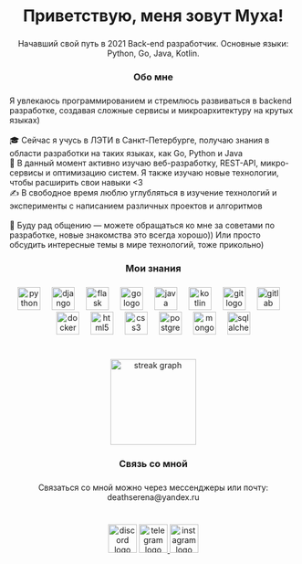 <h1 align="center">Приветствую, меня зовут Муха!</h1>

###

<p align="center">Начавший свой путь в 2021 Back-end разработчик. Основные языки: Python, Go, Java, Kotlin.</p>

###

<h3 align="center">Обо мне</h3>

###

<p align="left">Я увлекаюсь программированием и стремлюсь развиваться в backend разработке, создавая сложные сервисы и микроархитектуру на крутых языках)<br><br>🎓 Сейчас я учусь в ЛЭТИ в Санкт-Петербурге, получаю знания в области разработки на таких языках, как Go, Python и Java<br>🌱 В данный момент активно изучаю веб-разработку, REST-API, микро-сервисы и оптимизацию систем. Я также изучаю новые технологии, чтобы расширить свои навыки <3<br>✍️ В свободное время люблю углубляться в изучение технологий и эксперименты с написанием различных проектов и алгоритмов<br><br>💬 Буду рад общению — можете обращаться ко мне за советами по разработке, новые знакомства это всегда хорошо)) Или просто обсудить интересные темы в мире технологий, тоже прикольно)</p>

###

<h3 align="center">Мои знания</h3>

###

<div align="center">
  <img src="https://cdn.jsdelivr.net/gh/devicons/devicon/icons/python/python-original.svg" height="40" alt="python logo"  />
  <img width="12" />
  <img src="https://cdn.jsdelivr.net/gh/devicons/devicon/icons/django/django-plain.svg" height="40" alt="django logo"  />
  <img width="12" />
  <img src="https://skillicons.dev/icons?i=flask" height="40" alt="flask logo"  />
  <img width="12" />
  <img src="https://cdn.simpleicons.org/go/00ADD8" height="40" alt="go logo"  />
  <img width="12" />
  <img src="https://cdn.jsdelivr.net/gh/devicons/devicon/icons/java/java-original.svg" height="40" alt="java logo"  />
  <img width="12" />
  <img src="https://cdn.jsdelivr.net/gh/devicons/devicon/icons/kotlin/kotlin-original.svg" height="40" alt="kotlin logo"  />
  <img width="12" />
  <img src="https://cdn.simpleicons.org/git/F05032" height="40" alt="git logo"  />
  <img width="12" />
  <img src="https://cdn.jsdelivr.net/gh/devicons/devicon/icons/gitlab/gitlab-original.svg" height="40" alt="gitlab logo"  />
  <img width="12" />
  <img src="https://cdn.jsdelivr.net/gh/devicons/devicon/icons/docker/docker-original.svg" height="40" alt="docker logo"  />
  <img width="12" />
  <img src="https://cdn.jsdelivr.net/gh/devicons/devicon/icons/html5/html5-original.svg" height="40" alt="html5 logo"  />
  <img width="12" />
  <img src="https://cdn.jsdelivr.net/gh/devicons/devicon/icons/css3/css3-original.svg" height="40" alt="css3 logo"  />
  <img width="12" />
  <img src="https://cdn.jsdelivr.net/gh/devicons/devicon/icons/postgresql/postgresql-original.svg" height="40" alt="postgresql logo"  />
  <img width="12" />
  <img src="https://skillicons.dev/icons?i=mongodb" height="40" alt="mongodb logo"  />
  <img width="12" />
  <img src="https://cdn.jsdelivr.net/gh/devicons/devicon/icons/sqlalchemy/sqlalchemy-original.svg" height="40" alt="sqlalchemy logo"  />
</div>

###

<br clear="both">

<div align="center">
  <img src="https://streak-stats.demolab.com?user=MuhaFAH&locale=en&mode=daily&theme=vision-friendly-dark&hide_border=true&border_radius=5&order=3" height="150" alt="streak graph"  />
</div>

###

<h3 align="center">Связь со мной</h3>

###

<p align="center">Связаться со мной можно через мессенджеры или почту: deathserena@yandex.ru</p>

###

<br clear="both">

<div align="center">
  <img src="https://img.shields.io/static/v1?message=Discord&logo=discord&label=&color=000000&logoColor=orange&labelColor=&style=for-the-badge" height="50" alt="discord logo"  />
  <a href="https://t.me/ChanChinCho" target="_blank">
    <img src="https://img.shields.io/static/v1?message=Telegram&logo=telegram&label=&color=000000&logoColor=orange&labelColor=&style=for-the-badge" height="50" alt="telegram logo"  />
  </a>
  <img src="https://img.shields.io/static/v1?message=Instagram&logo=instagram&label=&color=000000&logoColor=orange&labelColor=&style=for-the-badge" height="50" alt="instagram logo"  />
</div>

###
